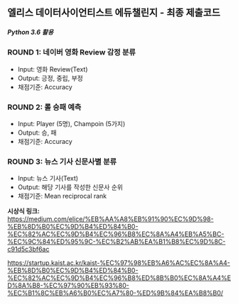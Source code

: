 ## 엘리스 데이터사이언티스트 에듀챌린지 - 최종 제출코드

##### Python 3.6 활용

### ROUND 1: 네이버 영화 Review 감정 분류
  * Input: 영화 Review(Text)
  * Output: 긍정, 중립, 부정
  * 채점기준: Accuracy 
### ROUND 2: 롤 승패 예측
  * Input: Player (5명), Champoin (5가지)
  * Output: 승, 패
  * 채점기준: Accuracy
### ROUND 3: 뉴스 기사 신문사별 분류
  * Input: 뉴스 기사(Text)
  * Output: 해당 기사를 작성한 신문사 순위
  * 채점기준: Mean reciprocal rank
  
<b>시상식 링크:</b> <br>
https://medium.com/elice/%EB%AA%A8%EB%91%90%EC%9D%98-%EB%8D%B0%EC%9D%B4%ED%84%B0-%EC%82%AC%EC%9D%B4%EC%96%B8%EC%8A%A4%EB%A5%BC-%EC%9C%84%ED%95%9C-%EC%B2%AB%EA%B1%B8%EC%9D%8C-c91d5c3bf6ac<br>

https://startup.kaist.ac.kr/kaist-%EC%97%98%EB%A6%AC%EC%8A%A4-%EB%8D%B0%EC%9D%B4%ED%84%B0-%EC%82%AC%EC%9D%B4%EC%96%B8%ED%8B%B0%EC%8A%A4%ED%8A%B8-%EC%97%90%EB%93%80-%EC%B1%8C%EB%A6%B0%EC%A7%80-%ED%9B%84%EA%B8%B0/
